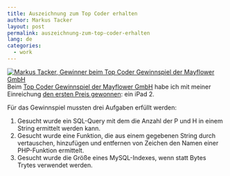 ```yaml
---
title: Auszeichnung zum Top Coder erhalten
author: Markus Tacker
layout: post
permalink: auszeichnung-zum-top-coder-erhalten
lang: de
categories:
  - work
---
```

[<img src="http://farm7.static.flickr.com/6133/6004948638_5d7b2d469e_m.jpg" alt="Markus Tacker, Gewinner beim Top Coder Gewinnspiel der Mayflower GmbH" class="alignright" />][1]Beim [Top Coder Gewinnspiel der Mayflower GmbH][2] habe ich mit meiner Einreichung [den ersten Preis gewonnen][3]: ein iPad 2.

Für das Gewinnspiel mussten drei Aufgaben erfüllt werden:

1.  Gesucht wurde ein SQL-Query mit dem die Anzahl der P und H in einem String ermittelt werden kann.
2.  Gesucht wurde eine Funktion, die aus einem gegebenen String durch vertauschen, hinzufügen und entfernen von Zeichen den Namen einer PHP-Funktion ermittelt.
3.  Gesucht wurde die Größe eines MySQL-Indexes, wenn statt Bytes Trytes verwendet werden.

 [1]: http://www.flickr.com/photos/tacker/sets/72157627221747711/with/6004948638/
 [2]: http://www.mayflower.de/de/top-coders
 [3]: http://blog.mayflower.de/archives/732-Die-Top-Coder-wurden-gekuert!.html
